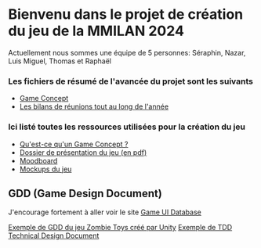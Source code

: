# Bienvenu dans le projet de création du jeu de la MMILAN 2024
Actuellement nous sommes une équipe de 5 personnes: Séraphin, Nazar, Luis Miguel, Thomas et Raphaël
### Les fichiers de résumé de l'avancée du projet sont les suivants
- [Game Concept](/concept/game_concept.md)
- [Les bilans de réunions tout au long de l'année](/concept/bilan_de_reu.md)
### Ici listé toutes les ressources utilisées pour la création du jeu
- [Qu'est-ce qu'un Game Concept ?](/concept/cours_game_concept.pdf)
- [Dossier de présentation du jeu (en pdf)]()
- [Moodboard]()
- [Mockups du jeu]()

## GDD (Game Design Document)
J'encourage fortement à aller voir le site [Game UI Database](https://www.gameuidatabase.com)

[Exemple de GDD du jeu Zombie Toys créé par Unity](/concept/gdd_zombie_toys.pdf)
[Exemple de TDD Technical Design Document](/concept/tdd_zombie_toys.pdf)